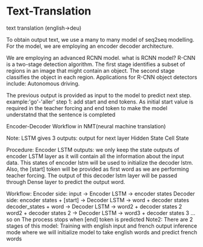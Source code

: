 # Text-Translation
text translation (english->deu)

 To obtain output text, we use a many to many model of seq2seq modelling.
For the model, we are employing an encoder decoder architecture.

We are employing an advanced RCNN model.
what is RCNN model?
R-CNN is a two-stage detection algorithm. The first stage identifies a subset of regions in an image that might contain an object. The second stage classifies the object in each region. Applications for R-CNN object detectors include: Autonomous driving.

The previous output is provided as input to the model to predict next step.
example:'go'-'aller'
step 1: add start and end tokens. As initial start value is required in the teacher forcing and end token to make the model understatnd that the sentence is completed

Encoder-Decoder Workflow in NMT(neural machine translation)

Note:
LSTM gives 3 outputs:
output for next layer
Hidden State
Cell State

Procedure:
Encoder LSTM outputs: we only keep the state outputs of encoder LSTM layer as it will contain all the information about the input data.
This states of encoder lstm will be used to initialize the decoder lstm. Also, the [start] token will be provided as first word as we are performing teacher forcing.
The output of this decoder lstm layer will be passed through Dense layer to predict the output word.


Workflow:
Encoder side:
input -> Encoder LSTM -> encoder states
Decoder side:
encoder states + [start] -> Decoder LSTM -> word + decoder states
decoder_states + word -> Decoder LSTM -> word2 + decoder states 2
word2 + decoder states 2 -> Decoder LSTM -> word3 + decoder states 3 ... so on
The process stops when [end] token is predicted
Note2:
There are 2 stages of this model:
Training with english input and french output
inference mode where we will initialize model to take english words and predict french words
